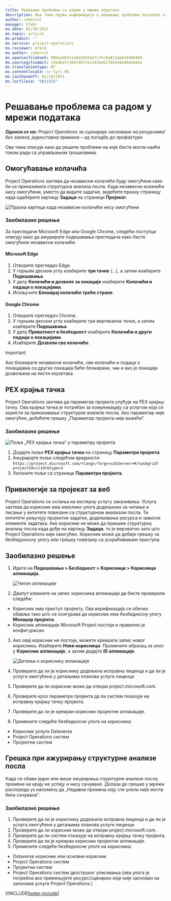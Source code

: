 ```yaml
---
title: Решавање проблема са радом у мрежи података
description: Ова тема пружа информације о решавању проблема потребне за рад у мрежи задатака.
author: ruhercul
manager: tfehr
ms.date: 01/19/2021
ms.topic: article
ms.product: ''
ms.service: project-operations
ms.reviewer: kfend
ms.author: ruhercul
ms.openlocfilehash: 89bbad62c2a0a5693a57cf5c9a812ab644486469
ms.sourcegitcommit: c9edb4fc3042d97cb1245be627841e0a984dbdea
ms.translationtype: HT
ms.contentlocale: sr-Cyrl-RS
ms.lasthandoff: 01/19/2021
ms.locfileid: "5031555"
---
```

# <a name="troubleshoot-working-in-the-task-grid"></a>Решавање проблема са радом у мрежи података 

_**Односи се на:** Project Operations за сценарије засноване на ресурсима/без залиха, једноставна примена – од погодбе до профактуре_

Ова тема описује како да решите проблеме на које бисте могли наићи током рада са управљањем трошковима.

## <a name="enable-cookies"></a>Омогућавање колачића

Project Operations захтева да независни колачићи буду омогућени како би се приказивала структурна анализа посла. Када независни колачићи нису омогућени, уместо да видите задатке, видећете празну страницу када одаберете картицу **Задаци** на страници **Пројекат**.

![Празна картица када независни колачићи нису омогућени](media/blankschedule.png)


### <a name="workaround"></a>Заобилазно решење
За прегледаче Microsoft Edge или Google Chrome, следећи поступци описују како да ажурирате подешавања прегледача како бисте омогућили независне колачиће.

#### <a name="microsoft-edge"></a>Microsoft Edge

1. Отворите прегледач Edge.
2. У горњем десном углу изаберите **три тачке** (...), а затим изаберите **Подешавања**.
3. У делу **Колачићи и дозволе за локације** изаберите **Колачићи и подаци о локацијама**.
4. Искључите **Блокирај колачиће треће стране**.

#### <a name="google-chrome"></a>Google Chrome

1. Отворите прегледач Chrome.
2. У горњем десном углу изаберите три вертикалне тачке, а затим изаберите **Подешавања**.
3. У делу **Приватност и безбедност** изаберите **Колачићи и други подаци о локацијама**.
4. Изаберите **Дозволи све колачиће**.

> [!IMPORTANT]
> Ако блокирате независне колачиће, сви колачићи и подаци о локацијама са других локација биће блокирани, чак и ако је локација дозвољена на листи изузетака.

## <a name="pex-endpoint"></a>PEX крајња тачка

Project Operations захтева да параметар пројекта упућује на PEX крајњу тачку. Ова крајња тачка је потребан за комуникацију са услугом која се користи за приказивање структурне анализе посла. Ако параметар није омогућен, добићете грешку „Параметар пројекта није важећи“. 

### <a name="workaround"></a>Заобилазно решење
 ![Поље „PEX крајња тачка“ у параметру пројекта](media/projectparameter.png)

1. Додајте поље **PEX крајња тачка** на страницу **Параметри пројекта**.
2. Ажурирајте поље следећом вредности: `https://project.microsoft.com/<lang>/?org=<cdsServer>#/taskgrid?projectId=\<id>&type=2`
3. Уклоните поље са странице **Параметри пројекта**.

## <a name="privileges-for-project-for-the-web"></a>Привилегије за пројекат за веб

Project Operations се ослања на екстерну услугу заказивања. Услуга захтева да корисник има неколико улога додељених за читање и писање у ентитете повезане са структурном анализом посла. Ти ентитети укључују пројектне задатке, додељивање ресурса и зависне елементе задатака. Ако корисник не може да прикаже структурну анализу посла када дође на картицу **Задаци**, то је вероватно зато што Project Operations није омогућен. Корисник може да добије грешку за безбедоносну улогу или грешку повезану са ускраћивањем приступа.


## <a name="workaround"></a>Заобилазно решење

1. Идите на **Подешавања > Безбедност > Корисници > Корисници апликација**.  

   ![Читач апликације](media/applicationuser.jpg)
   
2. Двапут кликните на запис корисника апликације да бисте проверили следеће:

 - Корисник има приступ пројекту. Ова верификација се обично обавља тако што се осигурава да корисник има безбедносну улогу **Менаџер пројекта**.
 - Корисник апликације Microsoft Project постоји и правилно је конфигурисан.
 
3. Ако овај корисник не постоји, можете креирати запис новог корисника. Изаберите **Нови корисници**. Промените образац за унос у **Корисник апликације**, а затим додајте **ID апликације**.

   ![Детаљи о кориснику апликације](media/applicationuserdetails.jpg)

4. Проверите да ли је кориснику додељена исправна лиценца и да ли је услуга омогућена у детаљима планова услуге лиценце.
5. Проверите да ли корисник може да отвори project.microsoft.com.
6. Проверите кроз параметре пројекта да ли систем показује на исправну крајњу тачку пројекта.
7. Проверите да ли је креиран корисник пројектне апликације.
8. Примените следеће безбедносне улоге на корисника:

  - Корисник услуге Dataverse
  - Project Operations систем
  - Пројектни систем

## <a name="error-when-updating-the-work-breakdown-structure"></a>Грешка при ажурирању структурне анализе посла

Када се обави једно или више ажурирања структурне анализе посла, промене на крају не успеју и нису сачуване. Долази до грешке у мрежи распореда уз напомену да „Недавна промена коју сте унели није могла бити сачувана“.

### <a name="workaround"></a>Заобилазно решење

1. Проверите да ли је кориснику додељена исправна лиценца и да ли је услуга омогућена у детаљима планова услуге лиценце.
2. Проверите да ли корисник може да отвори project.microsoft.com.
3. Проверите да ли систем показује на исправну крајњу тачку пројекта.
4. Проверите да ли је креиран корисник пројектне апликације.
5. Примените следеће безбедносне улоге на корисника:
  
  - Dataverse корисник или основни корисник
  - Project Operations систем
  - Пројектни систем
  - Project Operations систем двоструког уписивања (ова улога је потребна ако примењујете ресурс/сценарио који није заснован на залихама услуге Project Operations.)


[!INCLUDE[footer-include](../includes/footer-banner.md)]